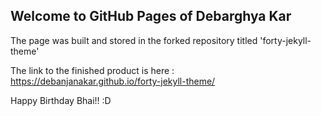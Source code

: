 ## Welcome to GitHub Pages of Debarghya Kar

The page was built and stored in the forked repository titled 'forty-jekyll-theme'

The link to the finished product is here : https://debanjanakar.github.io/forty-jekyll-theme/

Happy Birthday Bhai!! :D
